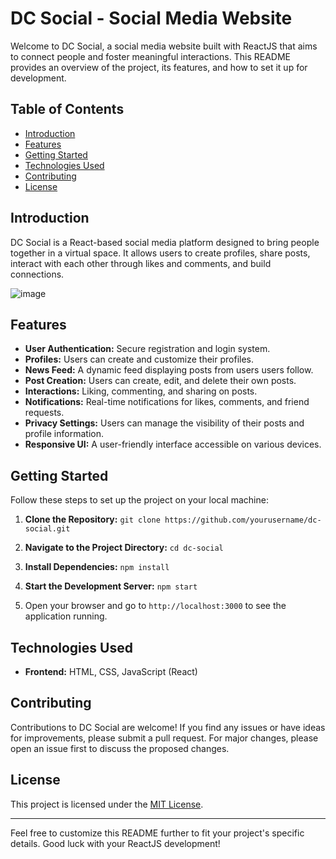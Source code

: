 # DC Social - Social Media Website

Welcome to DC Social, a social media website built with ReactJS that aims to connect people and foster meaningful interactions. This README provides an overview of the project, its features, and how to set it up for development.

## Table of Contents

- [Introduction](#introduction)
- [Features](#features)
- [Getting Started](#getting-started)
- [Technologies Used](#technologies-used)
- [Contributing](#contributing)
- [License](#license)

## Introduction

DC Social is a React-based social media platform designed to bring people together in a virtual space. It allows users to create profiles, share posts, interact with each other through likes and comments, and build connections.

![image](https://github.com/divyan7982/DC-SOCIAL/assets/131895243/09adbb2f-61ad-411e-b792-46ecd637a890)


## Features

- **User Authentication:** Secure registration and login system.
- **Profiles:** Users can create and customize their profiles.
- **News Feed:** A dynamic feed displaying posts from users users follow.
- **Post Creation:** Users can create, edit, and delete their own posts.
- **Interactions:** Liking, commenting, and sharing on posts.
- **Notifications:** Real-time notifications for likes, comments, and friend requests.
- **Privacy Settings:** Users can manage the visibility of their posts and profile information.
- **Responsive UI:** A user-friendly interface accessible on various devices.

## Getting Started

Follow these steps to set up the project on your local machine:

1. **Clone the Repository:** `git clone https://github.com/yourusername/dc-social.git`

2. **Navigate to the Project Directory:** `cd dc-social`

3. **Install Dependencies:** `npm install`

4. **Start the Development Server:** `npm start`

5. Open your browser and go to `http://localhost:3000` to see the application running.

## Technologies Used

- **Frontend:** HTML, CSS, JavaScript (React)

## Contributing

Contributions to DC Social are welcome! If you find any issues or have ideas for improvements, please submit a pull request. For major changes, please open an issue first to discuss the proposed changes.

## License

This project is licensed under the [MIT License](LICENSE).

---

Feel free to customize this README further to fit your project's specific details. Good luck with your ReactJS development!
